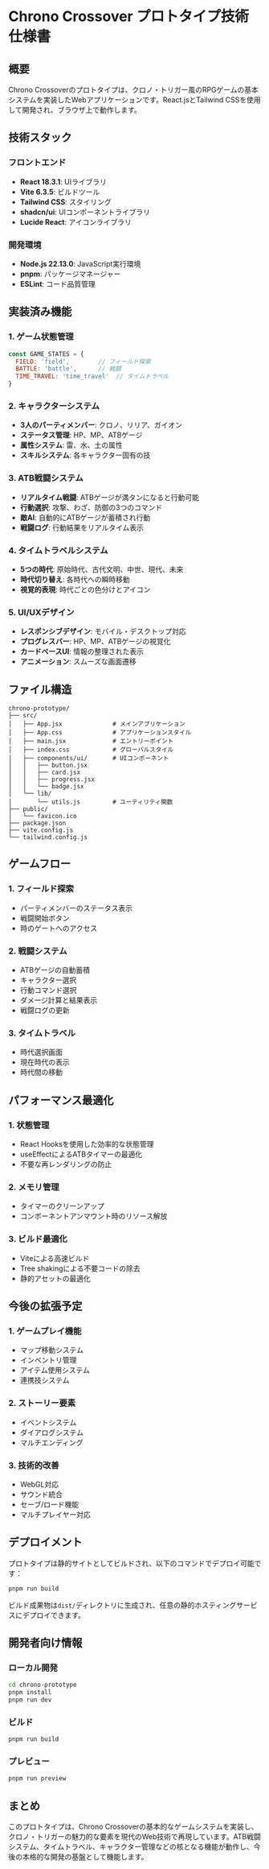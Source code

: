 # Chrono Crossover プロトタイプ技術仕様書

## 概要

Chrono Crossoverのプロトタイプは、クロノ・トリガー風のRPGゲームの基本システムを実装したWebアプリケーションです。React.jsとTailwind CSSを使用して開発され、ブラウザ上で動作します。

## 技術スタック

### フロントエンド
- **React 18.3.1**: UIライブラリ
- **Vite 6.3.5**: ビルドツール
- **Tailwind CSS**: スタイリング
- **shadcn/ui**: UIコンポーネントライブラリ
- **Lucide React**: アイコンライブラリ

### 開発環境
- **Node.js 22.13.0**: JavaScript実行環境
- **pnpm**: パッケージマネージャー
- **ESLint**: コード品質管理

## 実装済み機能

### 1. ゲーム状態管理
```javascript
const GAME_STATES = {
  FIELD: 'field',        // フィールド探索
  BATTLE: 'battle',      // 戦闘
  TIME_TRAVEL: 'time_travel'  // タイムトラベル
}
```

### 2. キャラクターシステム
- **3人のパーティメンバー**: クロノ、リリア、ガイオン
- **ステータス管理**: HP、MP、ATBゲージ
- **属性システム**: 雷、水、土の属性
- **スキルシステム**: 各キャラクター固有の技

### 3. ATB戦闘システム
- **リアルタイム戦闘**: ATBゲージが満タンになると行動可能
- **行動選択**: 攻撃、わざ、防御の3つのコマンド
- **敵AI**: 自動的にATBゲージが蓄積され行動
- **戦闘ログ**: 行動結果をリアルタイム表示

### 4. タイムトラベルシステム
- **5つの時代**: 原始時代、古代文明、中世、現代、未来
- **時代切り替え**: 各時代への瞬時移動
- **視覚的表現**: 時代ごとの色分けとアイコン

### 5. UI/UXデザイン
- **レスポンシブデザイン**: モバイル・デスクトップ対応
- **プログレスバー**: HP、MP、ATBゲージの視覚化
- **カードベースUI**: 情報の整理された表示
- **アニメーション**: スムーズな画面遷移

## ファイル構造

```
chrono-prototype/
├── src/
│   ├── App.jsx              # メインアプリケーション
│   ├── App.css              # アプリケーションスタイル
│   ├── main.jsx             # エントリーポイント
│   ├── index.css            # グローバルスタイル
│   ├── components/ui/       # UIコンポーネント
│   │   ├── button.jsx
│   │   ├── card.jsx
│   │   ├── progress.jsx
│   │   └── badge.jsx
│   └── lib/
│       └── utils.js         # ユーティリティ関数
├── public/
│   └── favicon.ico
├── package.json
├── vite.config.js
└── tailwind.config.js
```

## ゲームフロー

### 1. フィールド探索
- パーティメンバーのステータス表示
- 戦闘開始ボタン
- 時のゲートへのアクセス

### 2. 戦闘システム
- ATBゲージの自動蓄積
- キャラクター選択
- 行動コマンド選択
- ダメージ計算と結果表示
- 戦闘ログの更新

### 3. タイムトラベル
- 時代選択画面
- 現在時代の表示
- 時代間の移動

## パフォーマンス最適化

### 1. 状態管理
- React Hooksを使用した効率的な状態管理
- useEffectによるATBタイマーの最適化
- 不要な再レンダリングの防止

### 2. メモリ管理
- タイマーのクリーンアップ
- コンポーネントアンマウント時のリソース解放

### 3. ビルド最適化
- Viteによる高速ビルド
- Tree shakingによる不要コードの除去
- 静的アセットの最適化

## 今後の拡張予定

### 1. ゲームプレイ機能
- マップ移動システム
- インベントリ管理
- アイテム使用システム
- 連携技システム

### 2. ストーリー要素
- イベントシステム
- ダイアログシステム
- マルチエンディング

### 3. 技術的改善
- WebGL対応
- サウンド統合
- セーブ/ロード機能
- マルチプレイヤー対応

## デプロイメント

プロトタイプは静的サイトとしてビルドされ、以下のコマンドでデプロイ可能です：

```bash
pnpm run build
```

ビルド成果物は`dist/`ディレクトリに生成され、任意の静的ホスティングサービスにデプロイできます。

## 開発者向け情報

### ローカル開発
```bash
cd chrono-prototype
pnpm install
pnpm run dev
```

### ビルド
```bash
pnpm run build
```

### プレビュー
```bash
pnpm run preview
```

## まとめ

このプロトタイプは、Chrono Crossoverの基本的なゲームシステムを実装し、クロノ・トリガーの魅力的な要素を現代のWeb技術で再現しています。ATB戦闘システム、タイムトラベル、キャラクター管理などの核となる機能が動作し、今後の本格的な開発の基盤として機能します。

